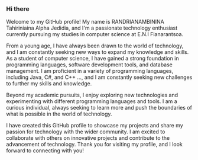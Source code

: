 ### Hi there 

Welcome to my GitHub profile! My name is RANDRIANAMBININA Tahiriniaina Alpha Jedidia, and I'm a passionate technology enthusiast currently pursuing my studies in computer science at E.N.I Fianarantsoa.

From a young age, I have always been drawn to the world of technology, and I am constantly seeking new ways to expand my knowledge and skills. As a student of computer science, I have gained a strong foundation in programming languages, software development tools, and database management. I am proficient in a variety of programming languages, including Java, C#, and C++  ..., and I am constantly seeking new challenges to further my skills and knowledge.

Beyond my academic pursuits, I enjoy exploring new technologies and experimenting with different programming languages and tools. I am a curious individual, always seeking to learn more and push the boundaries of what is possible in the world of technology.

I have created this GitHub profile to showcase my projects and share my passion for technology with the wider community. I am excited to collaborate with others on innovative projects and contribute to the advancement of technology. Thank you for visiting my profile, and I look forward to connecting with you!
